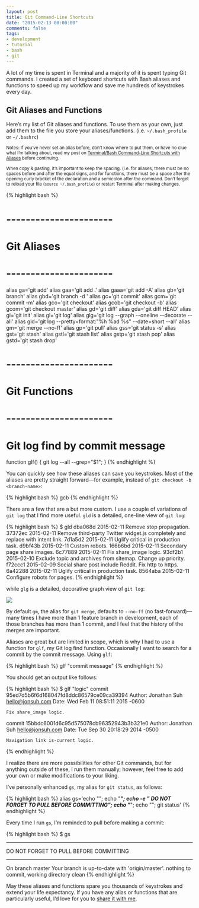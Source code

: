 ```yaml
---
layout: post
title: Git Command-Line Shortcuts
date: "2015-02-13 08:00:00"
comments: false
tags:
- development
- tutorial
- bash
- git
---
```


A lot of my time is spent in Terminal and a majority of it is spent typing Git commands. I created a set of keyboard shortcuts with Bash aliases and functions to speed up my workflow and save me hundreds of keystrokes every day.

<!--more-->

## Git Aliases and Functions

Here’s my list of Git aliases and functions. To use them as your own, just add them to the file you store your aliases/functions. (i.e. `~/.bash_profile` or `~/.bashrc`)

<small>Notes: If you’ve never set an alias before, don’t know where to put them, or have no clue what I’m talking about, read my post on <a href="/blog/bash-command-line-shortcuts/" target="_blank">Terminal/Bash Command-Line Shortcuts with Aliases</a> before continuing.</small>

<small>When copy & pasting, it’s important to keep the spacing. (i.e. for aliases, there must be no spaces before and after the equal signs, and for functions, there must be a space after the opening curly bracket of the declaration and a semicolon after the command. Don’t forget to reload your file (`source ~/.bash_profile`) or restart Terminal after making changes.</small>

{% highlight bash %}
# ----------------------
# Git Aliases
# ----------------------
alias ga='git add'
alias gaa='git add .'
alias gaaa='git add -A'
alias gb='git branch'
alias gbd='git branch -d '
alias gc='git commit'
alias gcm='git commit -m'
alias gco='git checkout'
alias gcob='git checkout -b'
alias gcom='git checkout master'
alias gd='git diff'
alias gda='git diff HEAD'
alias gi='git init'
alias gl='git log'
alias glg='git log --graph --oneline --decorate --all'
alias gld='git log --pretty=format:"%h %ad %s" --date=short --all'
alias gm='git merge --no-ff'
alias gp='git pull'
alias gss='git status -s'
alias gst='git stash'
alias gstl='git stash list'
alias gstp='git stash pop'
alias gstd='git stash drop'

# ----------------------
# Git Functions
# ----------------------
# Git log find by commit message
function glf() { git log --all --grep="$1"; }
{% endhighlight %}

You can quickly see how these aliases can save you keystrokes. Most of the aliases are pretty straight forward—for example, instead of `git checkout -b <branch-name>`:

{% highlight bash %}
gcb <branch-name>
{% endhighlight %}

There are a few that are a but more custom. I use a couple of variations of `git log` that I find more useful. `gld` is a detailed, one-line view of `git log`:

{% highlight bash %}
$ gld
dba068d 2015-02-11 Remove stop propagation.
37372ec 2015-02-11 Remove third-party Twitter widget.js completely and replace with intent link.
7d1a5d2 2015-02-11 Uglify critical in production task.
d9bf43b 2015-02-11 Custom robots.
166b6bd 2015-02-11 Secondary page share images.
6c77889 2015-02-11 Fix share_image logic.
93df2b1 2015-02-10 Exclude topic and archives from sitemap. Change up priority.
f72ccc1 2015-02-09 Social share post include Reddit. Fix http to https.
6a42288 2015-02-11 Uglify critical in production task.
8564aba 2015-02-11 Configure robots for pages.
{% endhighlight %}

while `glg` is a detailed, decorative graph view of `git log`:

![](/assets/images/blog/git-command-line-shortcuts/git-log-graph.gif)

By default `gm`, the alias for `git merge`, defaults to `--no-ff` (no fast-forward)—many times I have more than 1 feature branch in development, each of those branches has more than 1 commit, and I feel that the history of the merges are important.

Aliases are great but are limited in scope, which is why I had to use a function for `glf`, my Git log find function. Occasionally I want to search for a commit by the commit message. Using `glf`:

{% highlight bash %}
glf "commit message"
{% endhighlight %}

You should get an output like follows:

{% highlight bash %}
$ glf "logic"
commit 95ed7d5b6f6d168047fd8ddc86579ce09ca39394
Author: Jonathan Suh <hello@jonsuh.com>
Date:   Wed Feb 11 08:51:11 2015 -0600

    Fix share_image logic.

commit 15bbdc6001d6c95d575078cb96352943b3b321e0
Author: Jonathan Suh <hello@jonsuh.com>
Date:   Tue Sep 30 20:18:29 2014 -0500

    Navigation link is-current logic.
{% endhighlight %}

I realize there are more possibilities for other Git commands, but for anything outside of these, I run them manually; however, feel free to add your own or make modifications to your liking.

I’ve personally enhanced `gs`, my alias for `git status`, as follows:

{% highlight bash %}
alias gs='echo ""; echo "*********************************************"; echo -e "   DO NOT FORGET TO PULL BEFORE COMMITTING"; echo "*********************************************"; echo ""; git status'
{% endhighlight %}

Every time I run `gs`, I’m reminded to pull before making a commit:

{% highlight bash %}
$ gs
 
*********************************************
   DO NOT FORGET TO PULL BEFORE COMMITTING
*********************************************
 
On branch master
Your branch is up-to-date with 'origin/master'.
nothing to commit, working directory clean
{% endhighlight %}

May these aliases and functions spare you thousands of keystrokes and extend your life expectancy. If you have any alias or functions that are particularly useful, I’d love for you to <a href="/contact/">share it with me</a>.